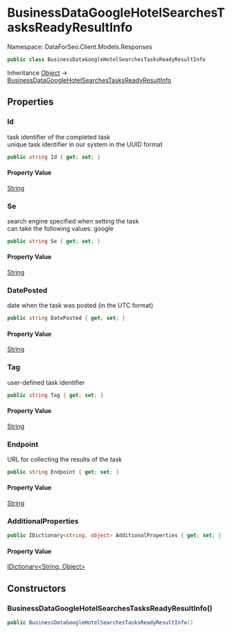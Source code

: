 # BusinessDataGoogleHotelSearchesTasksReadyResultInfo

Namespace: DataForSeo.Client.Models.Responses

```csharp
public class BusinessDataGoogleHotelSearchesTasksReadyResultInfo
```

Inheritance [Object](https://docs.microsoft.com/en-us/dotnet/api/system.object) → [BusinessDataGoogleHotelSearchesTasksReadyResultInfo](./dataforseo.client.models.responses.businessdatagooglehotelsearchestasksreadyresultinfo.md)

## Properties

### **Id**

task identifier of the completed task
 <br>unique task identifier in our system in the UUID format

```csharp
public string Id { get; set; }
```

#### Property Value

[String](https://docs.microsoft.com/en-us/dotnet/api/system.string)<br>

### **Se**

search engine specified when setting the task
 <br>can take the following values: google

```csharp
public string Se { get; set; }
```

#### Property Value

[String](https://docs.microsoft.com/en-us/dotnet/api/system.string)<br>

### **DatePosted**

date when the task was posted (in the UTC format)

```csharp
public string DatePosted { get; set; }
```

#### Property Value

[String](https://docs.microsoft.com/en-us/dotnet/api/system.string)<br>

### **Tag**

user-defined task identifier

```csharp
public string Tag { get; set; }
```

#### Property Value

[String](https://docs.microsoft.com/en-us/dotnet/api/system.string)<br>

### **Endpoint**

URL for collecting the results of the task

```csharp
public string Endpoint { get; set; }
```

#### Property Value

[String](https://docs.microsoft.com/en-us/dotnet/api/system.string)<br>

### **AdditionalProperties**

```csharp
public IDictionary<string, object> AdditionalProperties { get; set; }
```

#### Property Value

[IDictionary&lt;String, Object&gt;](https://docs.microsoft.com/en-us/dotnet/api/system.collections.generic.idictionary-2)<br>

## Constructors

### **BusinessDataGoogleHotelSearchesTasksReadyResultInfo()**

```csharp
public BusinessDataGoogleHotelSearchesTasksReadyResultInfo()
```
